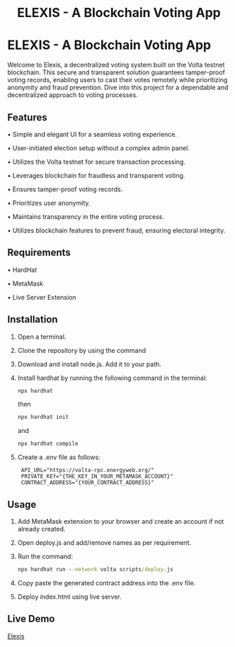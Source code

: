 <br clear="both">

<h1 align="center">ELEXIS - A Blockchain Voting App</h1>

# ELEXIS - A Blockchain Voting App

Welcome to Elexis, a decentralized voting system built on the Volta testnet blockchain. This secure and transparent solution guarantees tamper-proof voting records, enabling users to cast their votes remotely while prioritizing anonymity and fraud prevention. Dive into this project for a dependable and decentralized approach to voting processes.

## Features

• Simple and elegant UI for a seamless voting experience.

• User-initiated election setup without a complex admin panel.

• Utilizes the Volta testnet for secure transaction processing.

• Leverages blockchain for fraudless and transparent voting.

• Ensures tamper-proof voting records.

• Prioritizes user anonymity.

• Maintains transparency in the entire voting process.

• Utilizes blockchain features to prevent fraud, ensuring electoral integrity.

## Requirements
• HardHat

• MetaMask

• Live Server Extension

## Installation

1. Open a terminal.

2. Clone the repository by using the command

3. Download and install node.js. Add it to your path.

4. Install hardhat by running the following command in the terminal: 
   ```cmd 
   npx hardhat
   ```
   then
   ```cmd
   npx hardhat init
   ``` 
   and 
   ```cmd
   npx hardhat compile
   ```

5. Create a .env file as follows:
   ```.env
    API_URL="https://volta-rpc.energyweb.org/"
    PRIVATE_KEY="{THE_KEY_IN_YOUR_METAMASK_ACCOUNT}" 
    CONTRACT_ADDRESS="{YOUR_CONTRACT_ADDRESS}" 
    ```

## Usage

1. Add MetaMask extension to your browser and create an account if not already created.

2. Open deploy.js and add/remove names as per requirement.

3. Run the command:
    ```cmd
    npx hardhat run --network volta scripts/deploy.js
    ```
4. Copy paste the generated contract address into the .env file.

5. Deploy index.html using live server.

## Live Demo
   [Elexis](https://elexis.netlify.app)
